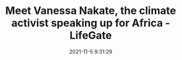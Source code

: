 ---
"title": "Meet Vanessa Nakate, the climate activist speaking up for Africa - LifeGate"
"date": "2021-11-5 9:31:29"
"feed_name": "GOOGLENEWSDRILLING"
"feed_website": "https://news.google.com/search?q=drilling%2Bincident&hl=en-US&gl=US&ceid=US:en"
"feed_rss": "https://news.google.com/rss/search?q=drilling%2Bincident&hl=en-US&gl=US&ceid=US:en"
"link": "https://www.lifegate.com/vanessa-nakate-environmentalist-uganda"
"source": "{'href': 'https://www.lifegate.com', 'title': 'LifeGate'}"
"file": "_posts/2021-1-1-d933c120ca20b387d3191cfb27ce66a7bf86d715.md"
"accident": "0"
"drilling": "0"
"dead": "0"
"injured": "0"
"arrested": "0"
"place": "unknown place"
"where": "unknown site"
"causes": "unknown"
"place_uri": "unknown place"
---